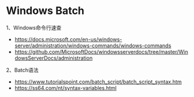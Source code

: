 # Windows Batch

1、Windows命令行速查

- https://docs.microsoft.com/en-us/windows-server/administration/windows-commands/windows-commands
- https://github.com/MicrosoftDocs/windowsserverdocs/tree/master/WindowsServerDocs/administration

2、Batch语法

- https://www.tutorialspoint.com/batch_script/batch_script_syntax.htm
-  https://ss64.com/nt/syntax-variables.html